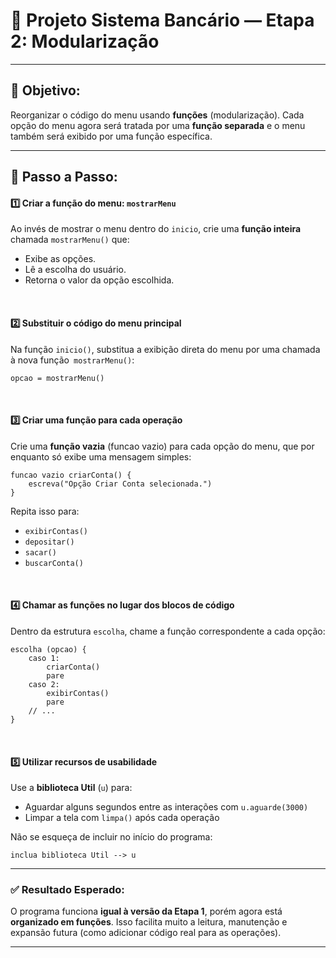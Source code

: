 # 🏦 Projeto Sistema Bancário — Etapa 2: Modularização

---

## 🎯 Objetivo:
Reorganizar o código do menu usando **funções** (modularização). Cada opção do menu agora será tratada por uma **função separada** e o menu também será exibido por uma função específica.

---

## 📝 Passo a Passo:

#### 1️⃣ Criar a função do menu: `mostrarMenu`
Ao invés de mostrar o menu dentro do `inicio`, crie uma **função inteira** chamada `mostrarMenu()` que:

- Exibe as opções.
- Lê a escolha do usuário.
- Retorna o valor da opção escolhida.

<br>

#### 2️⃣ Substituir o código do menu principal
Na função `inicio()`, substitua a exibição direta do menu por uma chamada à nova função` mostrarMenu()`:

```portugol
opcao = mostrarMenu()
```

<br>

#### 3️⃣ Criar uma função para cada operação
Crie uma **função vazia** (funcao vazio) para cada opção do menu, que por enquanto só exibe uma mensagem simples:

```portugol
funcao vazio criarConta() {
    escreva("Opção Criar Conta selecionada.")
}
```

Repita isso para:

- `exibirContas()`
- `depositar()`
- `sacar()`
- `buscarConta()`


<br>

#### 4️⃣ Chamar as funções no lugar dos blocos de código
Dentro da estrutura `escolha`, chame a função correspondente a cada opção:

```portugol
escolha (opcao) {
    caso 1:
        criarConta()
        pare
    caso 2:
        exibirContas()
        pare
    // ...
}
```
<br>

#### 5️⃣ Utilizar recursos de usabilidade
Use a **biblioteca Util** (`u`) para:

- Aguardar alguns segundos entre as interações com `u.aguarde(3000)`
- Limpar a tela com `limpa()` após cada operação

Não se esqueça de incluir no início do programa:

```portugol
inclua biblioteca Util --> u
```

---

### ✅ Resultado Esperado:
O programa funciona **igual à versão da Etapa 1**, porém agora está **organizado em funções**. Isso facilita muito a leitura, manutenção e expansão futura (como adicionar código real para as operações).

---